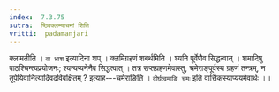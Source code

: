 ```yaml
---
index:  7.3.75
sutra:  ष्ठिवक्लम्याचमां शिति
vritti:  padamanjari
---
```


क्लामतीति । `वा भ्राश` इत्यादिना शप् ।
क्लमिग्रहणं शबर्थमिति । श्यनि पूर्वेणैव सिद्धत्वात् । शमादिषु पाठश्चिन्त्यप्रयोजनः; श्यन्यप्यनेनैव सिद्धत्वात् ।
तत्र सप्तग्रहणमेवास्तु, चमेराङ्पूर्वस्य ग्रहणं तन्त्रम्, न तूपेयिवानित्यादिवदविवक्षितम् ? इत्याह---चमेराङिति । `दीर्घत्वमाङि चमः` इति वार्त्तिकस्याप्ययमेवार्थः ।।
